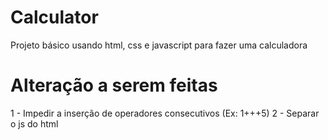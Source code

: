 # Calculator
Projeto básico usando html, css e javascript para fazer uma calculadora

# Alteração a serem feitas
1 - Impedir a inserção de operadores consecutivos (Ex: 1+++5)
2 - Separar o js do html
